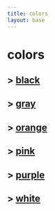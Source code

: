 ```yaml
---
title: colors
layout: base
---
```


# colors

## > [black](./black/black-colors.md)

## > [gray](./gray/gray-colors.md)

## > [orange](./orange/orange-colors.md)

## > [pink](./pink/pink-colors.md)

## > [purple](./purple/purple-colors.md)

## > [white](./white/white-colors.md)
